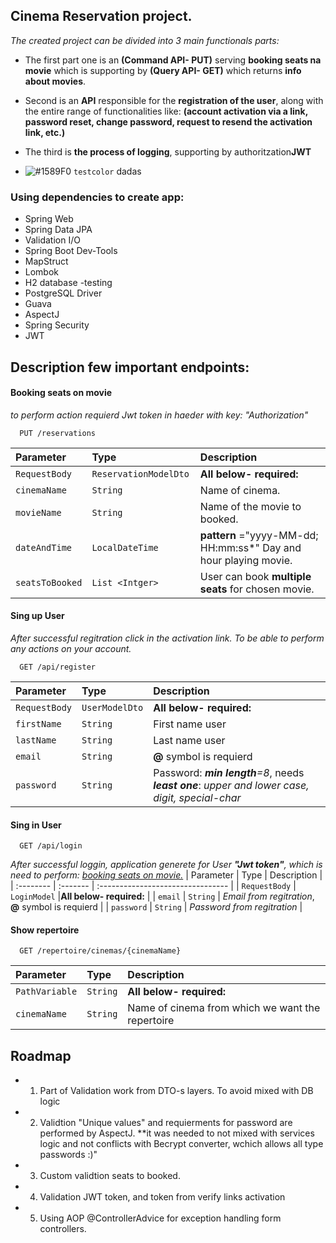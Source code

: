 ## Cinema Reservation project.
*The created project can be divided into 3 main functionals parts:*   
- The first part one is an **(Command API- PUT)** serving **booking seats na movie** which is supporting by **(Query API- GET)** which returns **info about movies**.
- Second is an **API** responsible for the **registration of the user**, along with the entire range of functionalities like: **(account activation via a link, password reset, change password, request to resend the activation link, etc.)**
- The third is **the process of logging**, supporting by authoritzation**JWT**


- ![#1589F0](https://via.placeholder.com/15/1589F0/000000?text=+) `testcolor` dadas






### Using dependencies to create app:

- Spring Web
- Spring Data JPA
- Validation I/O
- Spring Boot Dev-Tools
- MapStruct
- Lombok
- H2 database -testing
- PostgreSQL Driver
- Guava
- AspectJ
- Spring Security
- JWT



## Description few important endpoints:

#### Booking seats on movie
*to perform action requierd Jwt token in haeder with key: "Authorization"*
```http
  PUT /reservations
```

| Parameter | Type     | Description                |
| :-------- | :------- | :------------------------- |
| `RequestBody` | `ReservationModelDto `| **All below- required:**|
| `cinemaName` | `String `| Name of cinema.|
| `movieName` | `String `|  Name of the movie to booked.|
| `dateAndTime` | `LocalDateTime `| **pattern** ="yyyy-MM-dd; HH:mm:ss*" Day and hour playing movie.|
| `seatsToBooked` | `List <Intger> `|User can book **multiple seats** for chosen movie.|



#### Sing up User 
*After successful regitration click in the activation link. To be able to perform any actions on your account.*

```http
  GET /api/register
```

| Parameter | Type     | Description                       |
| :-------- | :------- | :-------------------------------- |
| `RequestBody`      | `UserModelDto` |**All  below- required:** |
| `firstName`      | `String` | First name user |
| `lastName`      | `String` | Last name  user |
| `email`      | `String` | **@** symbol is requierd  |               
| `password`      | `String` | Password:  ***min length**=8*, needs ***least one***: *upper and lower case, digit, special-char*|



#### Sing in User

```http
  GET /api/login
```
*After successful loggin, application generete for User **"Jwt token"**, which is need to perform: [booking seats on movie.](#booking-seats-on-movie)* 
| Parameter | Type     | Description                       |
| :-------- | :------- | :-------------------------------- |
| `RequestBody`      | `LoginModel` |**All  below- required:** |
| `email`      | `String` | *Email from regitration*, **@** symbol is requierd |
| `password`      | `String` | *Password from regitration* |



#### Show repertoire 

```http
  GET /repertoire/cinemas/{cinemaName}
```

| Parameter | Type     | Description                       |
| :-------- | :------- | :-------------------------------- |
| `PathVariable`      | `String` |**All  below- required:** |
| `cinemaName`      | `String` | Name of cinema from which we want the repertoire |

## Roadmap

- 1. Part of Validation work from DTO-s layers. To avoid mixed with DB logic

- 2. Validtion "Unique values" and requierments for password are performed by AspectJ.
**it was needed to not mixed with services logic and not conflicts with Becrypt converter, wchich allows all type passwords :)"

- 3. Custom validtion seats to booked.

- 4. Validation JWT token, and token from verify links activation

- 5. Using AOP @ControllerAdvice for exception handling form controllers.



